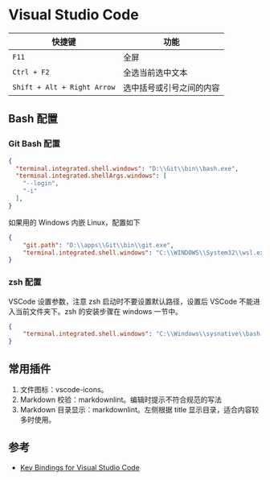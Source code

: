 # Visual Studio Code

快捷键 | 功能
-----  | -----
`F11` | 全屏
`Ctrl + F2` | 全选当前选中文本
`Shift + Alt + Right Arrow` | 选中括号或引号之间的内容

## Bash 配置

### Git Bash 配置

```json
{
  "terminal.integrated.shell.windows": "D:\\Git\\bin\\bash.exe",
  "terminal.integrated.shellArgs.windows": [
    "--login",
    "-i"
  ],
}
```

如果用的 Windows 内嵌 Linux，配置如下

```json
{
    "git.path": "D:\\apps\\Git\\bin\\git.exe",
    "terminal.integrated.shell.windows": "C:\\WINDOWS\\System32\\wsl.exe",
}
```

### zsh 配置

VSCode 设置参数，注意 zsh 启动时不要设置默认路径，设置后 VSCode 不能进入当前文件夹下。zsh 的安装步骤在 windows 一节中。

```json
{
    "terminal.integrated.shell.windows": "C:\\Windows\\sysnative\\bash.exe"
}
```

## 常用插件

1. 文件图标：vscode-icons。
2. Markdown 校验：markdownlint。编辑时提示不符合规范的写法
3. Markdown 目录显示：markdownlint。左侧根据 title 显示目录，适合内容较多时使用。

## 参考

- [Key Bindings for Visual Studio Code](https://code.visualstudio.com/docs/customization/keybindings)
